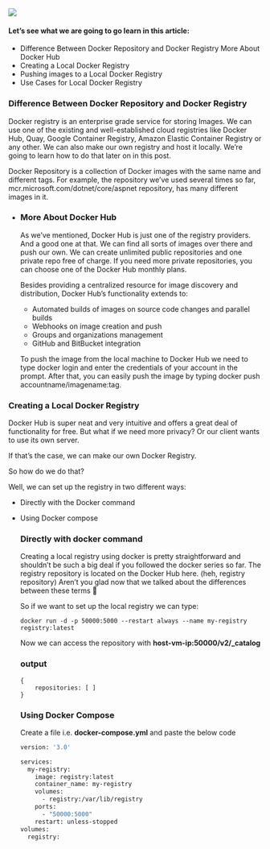 <img src="images/c4logo.png">

#### Let’s see what we are going to go learn in this article:

- Difference Between Docker Repository and Docker Registry More About Docker Hub
- Creating a Local Docker Registry
- Pushing images to a Local Docker Registry
- Use Cases for Local Docker Registry

### Difference Between Docker Repository and Docker Registry
Docker registry is an enterprise grade service for storing Images. We can use one of the existing and well-established cloud registries like Docker Hub, Quay, Google Container Registry, Amazon Elastic Container Registry or any other. We can also make our own registry and host it locally. We’re going to learn how to do that later on in this post. 

Docker Repository is a collection of Docker images with the same name and different tags. For example, the repository we’ve used several times so far, mcr.microsoft.com/dotnet/core/aspnet repository, has many different images in it.

- ### More About Docker Hub
    As we’ve mentioned, Docker Hub is just one of the registry providers. And a good one at that. We can find all sorts of images over there and push our own. We can create unlimited public repositories and one private repo free of charge. If you need more private repositories, you can choose one of the Docker Hub monthly plans.

    Besides providing a centralized resource for image discovery and distribution, Docker Hub’s functionality extends to:

    - Automated builds of images on source code changes and parallel builds
    - Webhooks on image creation and push
    - Groups and organizations management
    - GitHub and BitBucket integration

    To push the image from the local machine to Docker Hub we need to type docker login and enter the credentials of your account in the prompt. After that, you can easily push the image by typing docker push accountname/imagename:tag.


### Creating a Local Docker Registry
Docker Hub is super neat and very intuitive and offers a great deal of functionality for free.
But what if we need more privacy? Or our client wants to use its own server.

If that’s the case, we can make our own Docker Registry.

So how do we do that?

Well, we can set up the registry in two different ways:

- Directly with the Docker command
- Using Docker compose

    ### Directly with docker command
    Creating a local registry using docker is pretty straightforward and shouldn’t be such a big deal if you followed the docker series so far. The registry repository is located on the Docker Hub here. (heh, registry repository) Aren’t you glad now that we talked about the differences between these terms 🙂

    So if we want to set up the local registry we can type:

    ```
    docker run -d -p 50000:5000 --restart always --name my-registry registry:latest
    ```` 
    Now we can access the repository with **host-vm-ip:50000/v2/_catalog**

    ### output
    ```
    {
        repositories: [ ]
    }
    ```
    ### Using Docker Compose
    Create a file i.e. **docker-compose.yml** and paste the below code

    ```dockerfile
    version: '3.0'
 
    services:
      my-registry:
        image: registry:latest
        container_name: my-registry
        volumes:
          - registry:/var/lib/registry
        ports:
          - "50000:5000"
        restart: unless-stopped
    volumes:
      registry:
    ```
